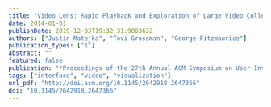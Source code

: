 ```yaml
---
title: "Video Lens: Rapid Playback and Exploration of Large Video Collections and Associated Metadata"
date: 2014-01-01
publishDate: 2019-12-03T19:32:31.988363Z
authors: ["Justin Matejka", "Tovi Grossman", "George Fitzmaurice"]
publication_types: ["1"]
abstract: ""
featured: false
publication: "*Proceedings of the 27th Annual ACM Symposium on User Interface Software and Technology*"
tags: ["interface", "video", "visualization"]
url_pdf: "http://doi.acm.org/10.1145/2642918.2647366"
doi: "10.1145/2642918.2647366"
---
```


